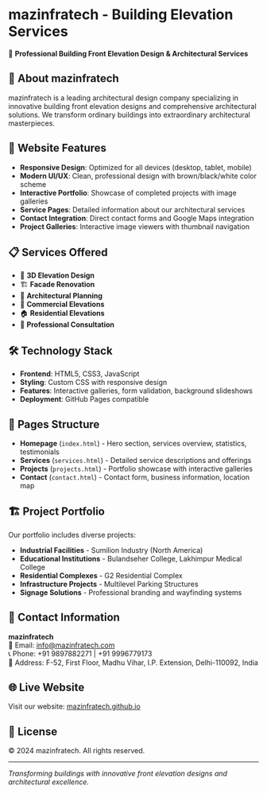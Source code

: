 # mazinfratech - Building Elevation Services

🏢 **Professional Building Front Elevation Design & Architectural Services**

## 🌟 About mazinfratech

mazinfratech is a leading architectural design company specializing in innovative building front elevation designs and comprehensive architectural solutions. We transform ordinary buildings into extraordinary architectural masterpieces.

## 🚀 Website Features

- **Responsive Design**: Optimized for all devices (desktop, tablet, mobile)
- **Modern UI/UX**: Clean, professional design with brown/black/white color scheme
- **Interactive Portfolio**: Showcase of completed projects with image galleries
- **Service Pages**: Detailed information about our architectural services
- **Contact Integration**: Direct contact forms and Google Maps integration
- **Project Galleries**: Interactive image viewers with thumbnail navigation

## 📋 Services Offered

- 🎨 **3D Elevation Design**
- 🏗️ **Facade Renovation** 
- 📐 **Architectural Planning**
- 🏢 **Commercial Elevations**
- 🏠 **Residential Elevations**
- 💼 **Professional Consultation**

## 🛠️ Technology Stack

- **Frontend**: HTML5, CSS3, JavaScript
- **Styling**: Custom CSS with responsive design
- **Features**: Interactive galleries, form validation, background slideshows
- **Deployment**: GitHub Pages compatible

## 📱 Pages Structure

- **Homepage** (`index.html`) - Hero section, services overview, statistics, testimonials
- **Services** (`services.html`) - Detailed service descriptions and offerings
- **Projects** (`projects.html`) - Portfolio showcase with interactive galleries
- **Contact** (`contact.html`) - Contact form, business information, location map

## 🏗️ Project Portfolio

Our portfolio includes diverse projects:
- **Industrial Facilities** - Sumilion Industry (North America)
- **Educational Institutions** - Bulandseher College, Lakhimpur Medical College
- **Residential Complexes** - G2 Residential Complex
- **Infrastructure Projects** - Multilevel Parking Structures
- **Signage Solutions** - Professional branding and wayfinding systems

## 📍 Contact Information

**mazinfratech**  
📧 Email: info@mazinfratech.com  
📞 Phone: +91 9897882271 | +91 9996779173  
📍 Address: F-52, First Floor, Madhu Vihar, I.P. Extension, Delhi-110092, India  

## 🌐 Live Website

Visit our website: [mazinfratech.github.io](https://aaadityapal.github.io/mazinfratech/)

## 📄 License

© 2024 mazinfratech. All rights reserved.

---

*Transforming buildings with innovative front elevation designs and architectural excellence.*